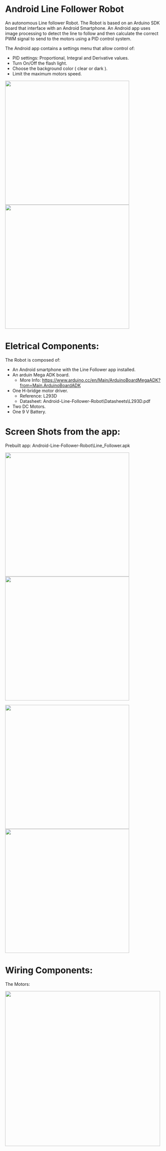 # Android Line Follower Robot
An autonomous Line follower Robot.
The Robot is based on an Arduino SDK board that interface with an Android Smartphone.
An Android app uses image processing to detect the line to follow and then calculate the correct PWM signal to send to the motors using a PID control system.

The Android app contains a settings menu that allow control of:
  - PID settings: Proportional, Integral and Derivative values.
  - Turn On/Off the flash light.
  - Choose the background color ( clear or dark ).
  - Limit the maximum motors speed.
  
<img src="Pics/Photo_1.jpg" width="400"> <img src="Pics/androidarduino.png" width="400">

# Eletrical Components:
The Robot is composed of:
 - An Android smartphone with the Line Follower app installed.
 - An arduin Mega ADK board.
   - More Info: https://www.arduino.cc/en/Main/ArduinoBoardMegaADK?from=Main.ArduinoBoardADK
 - One H-bridge motor driver.
   - Reference: L293D
   - Datasheet: Android-Line-Follower-Robot\Datasheets\L293D.pdf 
 - Two DC Motors.
-  One 9 V Battery.

# Screen Shots from the app:
Prebuilt app: Android-Line-Follower-Robot\Line_Follower.apk

<img src="Screen_Shots/Screenshot_2.png" width="400">    <img src="Screen_Shots/Screenshot_3.png" width="400">

<img src="Screen_Shots/Screenshot_4.png" width="400">    <img src="Screen_Shots/Screenshot_1.png" width="400">

# Wiring Components:
   
   The Motors:
   
   <img src="Electrical_Wiring/wiring_l293d.png" width="500">
   
   
